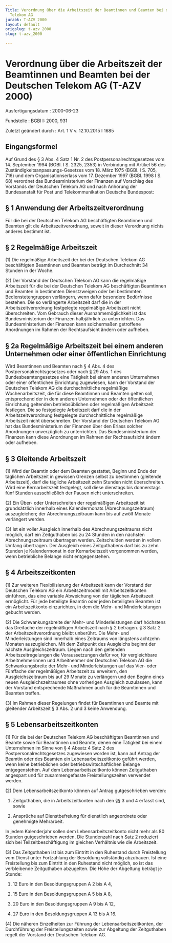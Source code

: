 ```yaml
---
Title: Verordnung über die Arbeitszeit der Beamtinnen und Beamten bei der Deutschen
  Telekom AG
jurabk: T-AZV 2000
layout: default
origslug: t-azv_2000
slug: t-azv_2000

---
```


# Verordnung über die Arbeitszeit der Beamtinnen und Beamten bei der Deutschen Telekom AG (T-AZV 2000)

Ausfertigungsdatum
:   2000-06-23

Fundstelle
:   BGBl I: 2000, 931

Zuletzt geändert durch
:   Art. 1 V v. 12.10.2015 I 1685


## Eingangsformel

Auf Grund des § 3 Abs. 4 Satz 1 Nr. 2 des Postpersonalrechtsgesetzes vom 14. September 1994 (BGBl. I S. 2325, 2353) in Verbindung mit Artikel 56 des Zuständigkeitsanpassungs-Gesetzes vom 18. März 1975 (BGBl. I S. 705, 716) und dem Organisationserlass vom 17. Dezember 1997 (BGBl. 1998 I S. 68) verordnet das Bundesministerium der Finanzen auf Vorschlag des Vorstands der Deutschen Telekom AG und nach Anhörung der Bundesanstalt für Post und Telekommunikation Deutsche Bundespost:


## § 1 Anwendung der Arbeitszeitverordnung

Für die bei der Deutschen Telekom AG beschäftigten Beamtinnen und Beamten gilt die Arbeitszeitverordnung, soweit in dieser Verordnung nichts anderes bestimmt ist.


## § 2 Regelmäßige Arbeitszeit

(1) Die regelmäßige Arbeitszeit der bei der Deutschen Telekom AG beschäftigten Beamtinnen und Beamten beträgt im Durchschnitt 34 Stunden in der Woche.

(2) Der Vorstand der Deutschen Telekom AG kann die regelmäßige Arbeitszeit für die bei der Deutschen Telekom AG beschäftigten Beamtinnen und Beamten in bestimmten Dienstzweigen oder bei bestimmten Bedienstetengruppen verlängern, wenn dafür besondere Bedürfnisse bestehen. Die so verlängerte Arbeitszeit darf die in der Arbeitszeitverordnung festgelegte regelmäßige Arbeitszeit nicht überschreiten. Vom Gebrauch dieser Ausnahmemöglichkeit ist das Bundesministerium der Finanzen halbjährlich zu unterrichten. Das Bundesministerium der Finanzen kann solchermaßen getroffene Anordnungen im Rahmen der Rechtsaufsicht ändern oder aufheben.


## § 2a Regelmäßige Arbeitszeit bei einem anderen Unternehmen oder einer öffentlichen Einrichtung

Wird Beamtinnen und Beamten nach § 4 Abs. 4 des Postpersonalrechtsgesetzes oder nach § 29 Abs. 1 des Bundesbeamtengesetzes eine Tätigkeit bei einem anderen Unternehmen oder einer öffentlichen Einrichtung zugewiesen, kann der Vorstand der Deutschen Telekom AG die durchschnittliche regelmäßige Wochenarbeitszeit, die für diese Beamtinnen und Beamten gelten soll, entsprechend der in dem anderen Unternehmen oder der öffentlichen Einrichtung geltenden betriebsüblichen oder regelmäßigen Arbeitszeit festlegen. Die so festgelegte Arbeitszeit darf die in der Arbeitszeitverordnung festgelegte durchschnittliche regelmäßige Arbeitszeit nicht überschreiten. Der Vorstand der Deutschen Telekom AG hat das Bundesministerium der Finanzen über den Erlass solcher Anordnungen unverzüglich zu unterrichten. Das Bundesministerium der Finanzen kann diese Anordnungen im Rahmen der Rechtsaufsicht ändern oder aufheben.


## § 3 Gleitende Arbeitszeit

(1) Wird der Beamtin oder dem Beamten gestattet, Beginn und Ende der täglichen Arbeitszeit in gewissen Grenzen selbst zu bestimmen (gleitende Arbeitszeit), darf die tägliche Arbeitszeit zehn Stunden nicht überschreiten. Wird eine Kernarbeitszeit festgelegt, soll diese dienstags bis donnerstags fünf Stunden ausschließlich der Pausen nicht unterschreiten.

(2) Ein Über- oder Unterschreiten der regelmäßigen Arbeitszeit ist grundsätzlich innerhalb eines Kalendermonats (Abrechnungszeitraum) auszugleichen; der Abrechnungszeitraum kann bis auf zwölf Monate verlängert werden.

(3) Ist ein voller Ausgleich innerhalb des Abrechnungszeitraums nicht möglich, darf ein Zeitguthaben bis zu 24 Stunden in den nächsten Abrechnungszeitraum übertragen werden. Zeitschulden werden in vollem Umfang übertragen. Der Ausgleich eines Zeitguthabens darf bis zu zehn Stunden je Kalendermonat in der Kernarbeitszeit vorgenommen werden, wenn betriebliche Belange nicht entgegenstehen.


## § 4 Arbeitszeitkonten

(1) Zur weiteren Flexibilisierung der Arbeitszeit kann der Vorstand der Deutschen Telekom AG ein Arbeitszeitmodell mit Arbeitszeitkonten einführen, das eine variable Abweichung von der täglichen Arbeitszeit ermöglicht. Für jede beteiligte Beamtin oder jeden beteiligten Beamten ist ein Arbeitszeitkonto einzurichten, in dem die Mehr- und Minderleistungen gebucht werden.

(2) Die Schwankungsbreite der Mehr- und Minderleistungen darf höchstens das Dreifache der regelmäßigen Arbeitszeit nach § 2 betragen. § 3 Satz 2 der Arbeitszeitverordnung bleibt unberührt. Die Mehr- und Minderleistungen sind innerhalb eines Zeitraums von längstens achtzehn Monaten auszugleichen. Mit dem Zeitpunkt des Ausgleichs beginnt der nächste Ausgleichszeitraum. Liegen nach den geltenden Arbeitszeitregelungen die Voraussetzungen dafür vor, für vergleichbare Arbeitnehmerinnen und Arbeitnehmer der Deutschen Telekom AG die Schwankungsbreite der Mehr- und Minderleistungen auf das Vier- oder Fünffache der regelmäßigen Arbeitszeit zu erweitern, den Ausgleichszeitraum bis auf 29 Monate zu verlängern und den Beginn eines neuen Ausgleichszeitraumes ohne vorherigen Ausgleich zuzulassen, kann der Vorstand entsprechende Maßnahmen auch für die Beamtinnen und Beamten treffen.

(3) Im Rahmen dieser Regelungen findet für Beamtinnen und Beamte mit gleitender Arbeitszeit § 3 Abs. 2 und 3 keine Anwendung.


## § 5 Lebensarbeitszeitkonten

(1) Für die bei der Deutschen Telekom AG beschäftigten Beamtinnen und Beamte sowie für Beamtinnen und Beamte, denen eine Tätigkeit bei einem Unternehmen im Sinne von § 4 Absatz 4 Satz 2 des Postpersonalrechtsgesetzes zugewiesen worden ist, kann auf Antrag der Beamtin oder des Beamten ein Lebensarbeitszeitkonto geführt werden, wenn keine betrieblichen oder betriebswirtschaftlichen Belange entgegenstehen. Auf dem Lebensarbeitszeitkonto können Zeitguthaben angespart und für zusammengefasste Freistellungszeiten verwendet werden.

(2) Dem Lebensarbeitszeitkonto können auf Antrag gutgeschrieben werden:

1.  Zeitguthaben, die in Arbeitszeitkonten nach den §§ 3 und 4 erfasst sind, sowie


2.  Ansprüche auf Dienstbefreiung für dienstlich angeordnete oder genehmigte Mehrarbeit.



In jedem Kalenderjahr sollen dem Lebensarbeitszeitkonto nicht mehr als 80 Stunden gutgeschrieben werden. Die Stundenzahl nach Satz 2 reduziert sich bei Teilzeitbeschäftigung im gleichen Verhältnis wie die Arbeitszeit.

(3) Das Zeitguthaben ist bis zum Eintritt in den Ruhestand durch Freistellung vom Dienst unter Fortzahlung der Besoldung vollständig abzubauen. Ist eine Freistellung bis zum Eintritt in den Ruhestand nicht möglich, so ist das verbleibende Zeitguthaben abzugelten. Die Höhe der Abgeltung beträgt je Stunde:

1.  12 Euro in den Besoldungsgruppen A 2 bis A 4,


2.  15 Euro in den Besoldungsgruppen A 5 bis A 8,


3.  20 Euro in den Besoldungsgruppen A 9 bis A 12,


4.  27 Euro in den Besoldungsgruppen A 13 bis A 16.




(4) Die näheren Einzelheiten zur Führung der Lebensarbeitszeitkonten, der Durchführung der Freistellungszeiten sowie zur Abgeltung der Zeitguthaben regelt der Vorstand der Deutschen Telekom AG.

